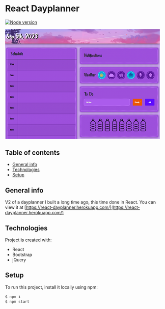 # React Dayplanner
[![Node version](https://img.shields.io/node/v/20.12.2.svg?style=flat)](https://nodejs.org/download/)

![Dayplanner preview image](./src/assets/images/preview-img.png)

## Table of contents
* [General info](#general-info)
* [Technologies](#technologies)
* [Setup](#setup)

## General info
V2 of a dayplanner I built a long time ago, this time done in React. You can view it at [https://react-dayplanner.herokuapp.com/](https://react-dayplanner.herokuapp.com/)
	
## Technologies
Project is created with:
* React
* Bootstrap 
* jQuery
	
## Setup
To run this project, install it locally using npm:

```
$ npm i
$ npm start
```